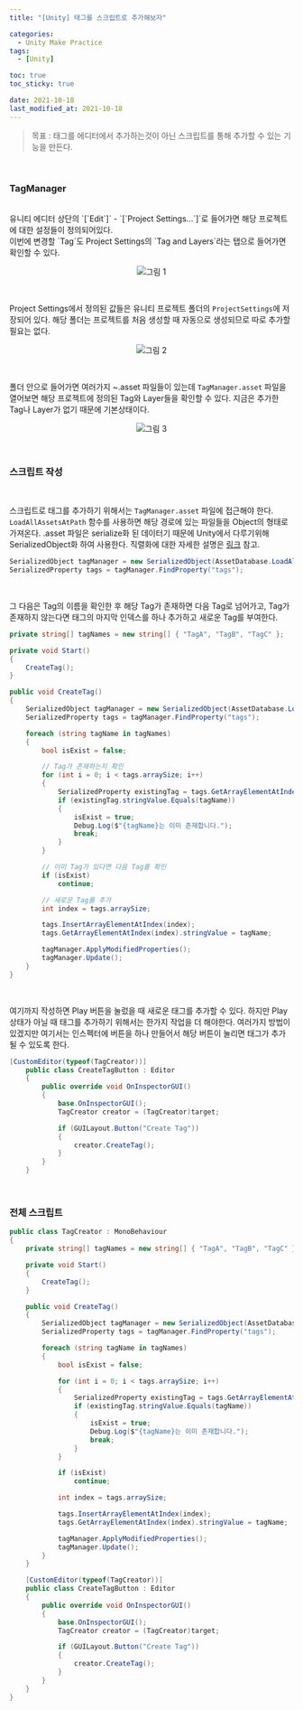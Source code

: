 ```yaml
---
title: "[Unity] 태그를 스크립트로 추가해보자"

categories:
  - Unity Make Practice
tags:
  - [Unity]

toc: true
toc_sticky: true

date: 2021-10-18
last_modified_at: 2021-10-18
---
```


> 목표 : 태그를 에디터에서 추가하는것이 아닌 스크립트를 통해 추가할 수 있는 기능을 만든다.

<br>

### TagManager
<br>
유니티 에디터 상단의 `[`Edit`]` - `[`Project Settings...`]`로 들어가면 해당 프로젝트에 대한 설정들이 정의되어있다.<br>
이번에 변경할 `Tag`도 Project Settings의 `Tag and Layers`라는 탭으로 들어가면 확인할 수 있다.

<p align="center">
  <img src="/assets/images/unity/make practice/tag auto create/1.JPG" title="그림 1" />
</p>

<br>

Project Settings에서 정의된 값들은 유니티 프로젝트 폴더의 `ProjectSettings`에 저장되어 있다. 해당 폴더는 프로젝트를 처음 생성할 때 자동으로 생성되므로 따로 추가할 필요는 없다.

<p align="center">
  <img src="/assets/images/unity/make practice/tag auto create/2.JPG" title="그림 2" />
</p>

<br>

폴더 안으로 들어가면 여러가지 ~.asset 파일들이 있는데 `TagManager.asset` 파일을 열어보면 해당 프로젝트에 정의된 Tag와 Layer들을 확인할 수 있다. 지금은 추가한 Tag나 Layer가 없기 때문에 기본상태이다.

<p align="center">
  <img src="/assets/images/unity/make practice/tag auto create/3.JPG" title="그림 3" />
</p>

<br>

### 스크립트 작성

<br>

스크립트로 태그를 추가하기 위해서는 `TagManager.asset` 파일에 접근해야 한다. `LoadAllAssetsAtPath` 함수를 사용하면 해당 경로에 있는 파일들을 Object의 형태로 가져온다.
.asset 파일은 serialize화 된 데이터기 때문에 Unity에서 다루기위해 SerializedObject화 하여 사용한다.
직렬화에 대한 자세한 설명은 [링크]((https://m.blog.naver.com/PostView.naver?isHttpsRedirect=true&blogId=hammerimpact&logNo=220770624015)) 참고.

```c#
SerializedObject tagManager = new SerializedObject(AssetDatabase.LoadAllAssetsAtPath("ProjectSettings/TagManager.asset")[0]);
SerializedProperty tags = tagManager.FindProperty("tags");
```

<br>

그 다음은 Tag의 이름을 확인한 후 해당 Tag가 존재하면 다음 Tag로 넘어가고, Tag가 존재하지 않는다면 태그의 마지막 인덱스를 하나 추가하고 새로운 Tag를 부여한다.

```c#
private string[] tagNames = new string[] { "TagA", "TagB", "TagC" };

private void Start()
{
    CreateTag();
}

public void CreateTag()
{
    SerializedObject tagManager = new SerializedObject(AssetDatabase.LoadAllAssetsAtPath("ProjectSettings/TagManager.asset")[0]);
    SerializedProperty tags = tagManager.FindProperty("tags");

    foreach (string tagName in tagNames)
    {
        bool isExist = false;

        // Tag가 존재하는지 확인
        for (int i = 0; i < tags.arraySize; i++)
        {
            SerializedProperty existingTag = tags.GetArrayElementAtIndex(i);
            if (existingTag.stringValue.Equals(tagName))
            {
                isExist = true;
                Debug.Log($"{tagName}는 이미 존재합니다.");
                break;
            }
        }

        // 이미 Tag가 있다면 다음 Tag를 확인
        if (isExist)
            continue;

        // 새로운 Tag를 추가
        int index = tags.arraySize;

        tags.InsertArrayElementAtIndex(index);
        tags.GetArrayElementAtIndex(index).stringValue = tagName;

        tagManager.ApplyModifiedProperties();
        tagManager.Update();
    }
}
```

<br>

여기까지 작성하면 Play 버튼을 눌렀을 때 새로운 태그를 추가할 수 있다. 하지만 Play 상태가 아닐 때 태그를 추가하기 위해서는 한가지 작업을 더 해야한다. 여러가지 방법이 있겠지만 여기서는 인스펙터에 버튼을 하나 만들어서 해당 버튼이 눌리면 태그가 추가 될 수 있도록 한다.

```c#
[CustomEditor(typeof(TagCreator))]
    public class CreateTagButton : Editor
    {
        public override void OnInspectorGUI()
        {
            base.OnInspectorGUI();
            TagCreator creator = (TagCreator)target;

            if (GUILayout.Button("Create Tag"))
            {
                creator.CreateTag();
            }
        }
    }
```

<br>

### 전체 스크립트

```c#
public class TagCreator : MonoBehaviour
{
    private string[] tagNames = new string[] { "TagA", "TagB", "TagC" };

    private void Start()
    {
        CreateTag();
    }

    public void CreateTag()
    {
        SerializedObject tagManager = new SerializedObject(AssetDatabase.LoadAllAssetsAtPath("ProjectSettings/TagManager.asset")[0]);
        SerializedProperty tags = tagManager.FindProperty("tags");

        foreach (string tagName in tagNames)
        {
            bool isExist = false;

            for (int i = 0; i < tags.arraySize; i++)
            {
                SerializedProperty existingTag = tags.GetArrayElementAtIndex(i);
                if (existingTag.stringValue.Equals(tagName))
                {
                    isExist = true;
                    Debug.Log($"{tagName}는 이미 존재합니다.");
                    break;
                }
            }

            if (isExist)
                continue;

            int index = tags.arraySize;

            tags.InsertArrayElementAtIndex(index);
            tags.GetArrayElementAtIndex(index).stringValue = tagName;

            tagManager.ApplyModifiedProperties();
            tagManager.Update();
        }
    }

    [CustomEditor(typeof(TagCreator))]
    public class CreateTagButton : Editor
    {
        public override void OnInspectorGUI()
        {
            base.OnInspectorGUI();
            TagCreator creator = (TagCreator)target;

            if (GUILayout.Button("Create Tag"))
            {
                creator.CreateTag();
            }
        }
    }
}
```



